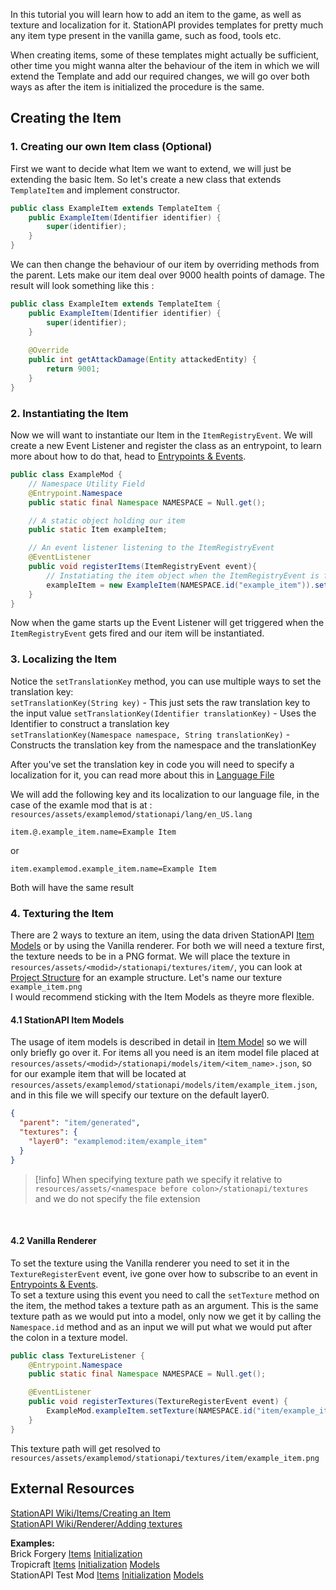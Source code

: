 In this tutorial you will learn how to add an item to the game, as well as texture and localization for it. StationAPI provides templates for pretty much any item type present in the vanilla game, such as food, tools etc.  

When creating items, some of these templates might actually be sufficient, other time you might wanna alter the behaviour of the item in which we will extend the Template and add our required changes, we will go over both ways as after the item is initialized the procedure is the same.  

## Creating the Item
### 1. Creating our own Item class (Optional)
First we want to decide what Item we want to extend, we will just be extending the basic Item. So let's create a new class that extends `TemplateItem` and implement constructor.  

```java
public class ExampleItem extends TemplateItem {  
    public ExampleItem(Identifier identifier) {  
        super(identifier);  
    }  
}
```

We can then change the behaviour of our item by overriding methods from the parent. Lets make our item deal over 9000 health points of damage. The result will look something like this :  

```java
public class ExampleItem extends TemplateItem {  
    public ExampleItem(Identifier identifier) {  
        super(identifier);  
    }  
  
    @Override  
    public int getAttackDamage(Entity attackedEntity) {  
        return 9001;  
    }  
}
```

### 2. Instantiating the Item
Now we will want to instantiate our Item in the `ItemRegistryEvent`. We will create a new Event Listener and register the class as an entrypoint, to learn more about how to do that, head to [Entrypoints & Events](Entrypoints%20&%20Events.md).

```java
public class ExampleMod {
	// Namespace Utility Field
	@Entrypoint.Namespace  
	public static final Namespace NAMESPACE = Null.get();

	// A static object holding our item
	public static Item exampleItem;

	// An event listener listening to the ItemRegistryEvent
	@EventListener  
	public void registerItems(ItemRegistryEvent event){
		// Instatiating the item object when the ItemRegistryEvent is fired
		exampleItem = new ExampleItem(NAMESPACE.id("example_item")).setTranslationKey(NAMESPACE, "example_item");
	}
}
```

Now when the game starts up the Event Listener will get triggered when the  `ItemRegistryEvent` gets fired and our item will be instantiated.  
### 3. Localizing the Item
Notice the `setTranslationKey` method, you can use multiple ways to set the translation key:  
`setTranslationKey(String key)` - This just sets the raw translation key to the input value
`setTranslationKey(Identifier translationKey)` - Uses the Identifier to construct a translation key  
`setTranslationKey(Namespace namespace, String translationKey)` - Constructs the translation key from the namespace and the translationKey  

After you've set the translation key in code you will need to specify a localization for it, you can read more about this in [Language File](Language%20File.md)  

We will add the following key and its localization to our language file, in the case of the examle mod that is at : `resources/assets/examplemod/stationapi/lang/en_US.lang`

```properties
item.@.example_item.name=Example Item
```

or  

```properties
item.examplemod.example_item.name=Example Item
```

Both will have the same result

### 4. Texturing the Item
There are 2 ways to texture an item, using the data driven StationAPI [Item Models](Item%20Model.md) or by using the Vanilla renderer.  For both we will need a texture first, the texture needs to be in a PNG format. We will place the texture in `resources/assets/<modid>/stationapi/textures/item/`, you can look at [Project Structure](Project%20Structure.md) for an example structure. Let's name our texture `example_item.png`  
I would recommend sticking with the Item Models as theyre more flexible.

#### 4.1 StationAPI Item Models
The usage of item models is described in detail in [Item Model](Item%20Model.md) so we will only briefly go over it. For items all you need is an item model file placed at `resources/assets/<modid>/stationapi/models/item/<item_name>.json`, so for our example item that will be located at `resources/assets/examplemod/stationapi/models/item/example_item.json`, and in this file we will specify our texture on the default layer0. 

```json
{  
  "parent": "item/generated",  
  "textures": {  
    "layer0": "examplemod:item/example_item"  
  }  
}
```

>[!info] When specifying texture path we specify it relative to `resources/assets/<namespace before colon>/stationapi/textures` and we do not specify the file extension

  &nbsp;
#### 4.2 Vanilla Renderer
To set the texture using the Vanilla renderer you need to set it in the `TextureRegisterEvent` event, ive gone over how to subscribe to an event in [Entrypoints & Events](Entrypoints%20&%20Events.md).   
To set a texture using this event you need to call the `setTexture` method on the item, the method takes a texture path as an argument. This is the same texture path as we would put into a model, only now we get it by calling the `Namespace.id` method and as an input we will put what we would put after the colon in a texture model.

```java
public class TextureListener {
    @Entrypoint.Namespace
    public static final Namespace NAMESPACE = Null.get();

    @EventListener
    public void registerTextures(TextureRegisterEvent event) {
        ExampleMod.exampleItem.setTexture(NAMESPACE.id("item/example_item"));
    }
}
```

This texture path will get resolved to `resources/assets/examplemod/stationapi/textures/item/example_item.png`

## External Resources
[StationAPI Wiki/Items/Creating an Item](https://github.com/ModificationStation/StationAPI/wiki/Creating-an-item)  
[StationAPI Wiki/Renderer/Adding textures](https://github.com/ModificationStation/StationAPI/wiki/Adding-textures)  

**Examples:**  
Brick Forgery [Items](https://github.com/Atilist/BrickForgery/tree/master/src/main/java/net/alternateadventure/brickforgery/items)  [Initialization](https://github.com/Atilist/BrickForgery/blob/master/src/main/java/net/alternateadventure/brickforgery/events/init/ItemListener.java)  
Tropicraft [Items](https://github.com/DanyGames2014/Tropicraft/tree/master/src/main/java/net/danygames2014/tropicraft/item)  [Initialization](https://github.com/DanyGames2014/Tropicraft/blob/master/src/main/java/net/danygames2014/tropicraft/Tropicraft.java#L141)  [Models](https://github.com/DanyGames2014/Tropicraft/tree/master/src/main/resources/assets/tropicraft/stationapi/models/item)   
StationAPI Test Mod [Items](https://github.com/ModificationStation/StationAPI/tree/master/src/test/java/net/modificationstation/sltest/item)  [Initialization](https://github.com/ModificationStation/StationAPI/blob/master/src/test/java/net/modificationstation/sltest/item/ItemListener.java)  [Models](https://github.com/ModificationStation/StationAPI/tree/master/src/test/resources/assets/sltest/stationapi/models/item)



